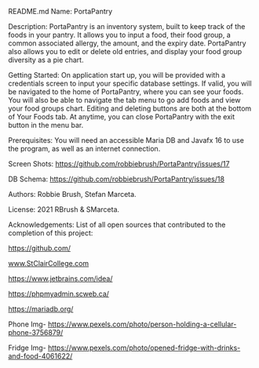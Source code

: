 README.md
Name: PortaPantry

Description: PortaPantry is an inventory system, built to keep track of the foods in your pantry. It allows you to input a food, their food group, a common associated allergy, the amount, and the expiry date. PortaPantry also allows you to edit or delete old entries, and display your food group diversity as a pie chart.

Getting Started: On application start up, you will be provided with a credentials screen to input your specific database settings. If valid, you will be navigated to the home of PortaPantry, where you can see your foods. You will also be able to navigate the tab menu to go add foods and view your food groups chart. Editing and deleting buttons are both at the bottom of Your Foods tab. At anytime, you can close PortaPantry with the exit button in the menu bar.

Prerequisites: You will need an accessible Maria DB and Javafx 16 to use the program, as well as an internet connection.

Screen Shots: https://github.com/robbiebrush/PortaPantry/issues/17

DB Schema: https://github.com/robbiebrush/PortaPantry/issues/18

Authors: Robbie Brush, Stefan Marceta.

License: 2021 RBrush & SMarceta.

Acknowledgements: List of all open sources that contributed to the completion of this project:

https://github.com/

www.StClairCollege.com

https://www.jetbrains.com/idea/

https://phpmyadmin.scweb.ca/

https://mariadb.org/

Phone Img- https://www.pexels.com/photo/person-holding-a-cellular-phone-3756879/

Fridge Img- https://www.pexels.com/photo/opened-fridge-with-drinks-and-food-4061622/
                    
                
